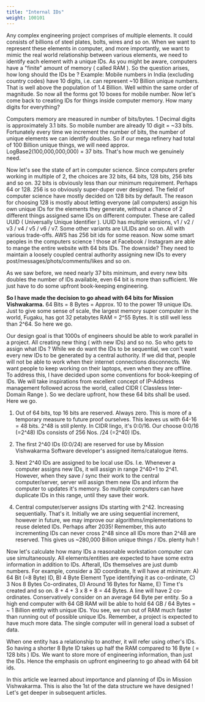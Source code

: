 ```yaml
---
title: "Internal IDs"
weight: 100101
---
```

Any complex engineering project comprises of multiple elements. It could consists of billions of steel plates, bolts, wires and so on. When we want to represent these elements in computer, and more importantly, we want to mimic the real world relationship between various elements, we need to identify each element with a unique IDs. As you might be aware, computers have a "finite" amount of memory ( called RAM ). So the question arises, how long should the IDs be ? Example: Mobile numbers in India (excluding country codes) have 10 digits, i.e. can represent ~10 Billion unique numbers. That is well above the population of 1.4 Billion. Well within the same order of magnitude. So now all the forms got 10 boxes for mobile number. Now let's come back to creating IDs for things inside computer memory. How many digits for everything?

Computers memory are measured in number of bits/bytes. 1 Decimal digits is approximately 3.1 bits. So mobile number are already 10 digit = ~33 bits. Fortunately every time we increment the number of bits, the number of unique elements we can identify doubles. So if our mega refinery had total of 100 Billion unique things, we will need approx. LogBase2(100,000,000,000) = 37 bits. That's how much we genuinely need.

Now let's see the state of art in computer science. Since computers prefer working in multiple of 2, the choices are 32 bits, 64 bits, 128 bits, 256 bits and so on. 32 bits is obviously less than our minimum requirement. Perhaps 64 or 128. 256 is so obviously super-duper over designed. The field of computer science have mostly decided on 128 bits by default. The reason for choosing 128 is mostly about letting everyone (all computers) assign his own unique IDs for the elements they generate, without a chance of 2 different things assigned same IDs on different computer. These are called UUID ( Universally Unique Identifier ). UUID has multiple versions, v1 / v2 / v3 / v4 / v5 / v6 / v7. Some other variants are ULIDs and so on. All with various trade-offs. AWS has 256 bit ids for some reason. Now some smart peoples in the computers science ! those at Facebook / Instagram are able to mange the entire website with 64 bits IDs. The downside? They need to maintain a loosely coupled central authority assigning new IDs to every post/messages/phots/comments/likes and so on.

As we saw before, we need nearly 37 bits minimum, and every new bits doubles the number of IDs available, even 64 bit is more than sufficient. We just have to do some upfront book-keeping engineering.

<strong>So I have made the decision to go ahead with 64 bits for Mission Vishwakarma.</strong> 64 Bits = 8 Bytes = Approx. 10 to the power 19 unique IDs. Just to give some sense of scale, the largest memory super computer in the world, Fugaku, has got 32 petabytes RAM = 2^55 Bytes. It is still well less than 2^64. So here we go.

Our design goal is that 1000s of engineers should be able to work parallel in a project. All creating new thing ( with new IDs) and so no. So who gets to assign what IDs ? While we do want the IDs to be sequential, we con't want every new IDs to be generated by a central authority. If we did that, people will not be able to work when their internet connections disconnects. We want people to keep working on their laptops, even when they are offline. To address this, I have decided upon some conventions for book-keeping of IDs. We will take inspirations from excellent concept of IP-Address management followed across the world, called CIDR ( Classless Inter-Domain Range ). So we declare upfront, how these 64 bits shall be used. Here we go. 

1. Out of 64 bits, top 16 bits are reserved. Always zero. This is more of a temporary measure to future proof ourselves. This leaves us with 64-16 = 48 bits. 2^48 is still plenty. In CIDR lingo, it's 0:0/16. Our choose 0:0/16 (=2^48) IDs consists of 256 Nos. /24 (=2^40) IDs. 

2. The first 2^40 IDs (0:0/24) are reserved for use by Mission Vishwakarma Software developer's assigned items/catalogue items.

3. Next 2^40 IDs are assigned to be local use IDs. I.e. Whenever a computer assigns new IDs, it will assign in range 2^40+1 to 2^41. However, when they save / sync their work to the central computer/server, server will assign them new IDs and inform the computer to updates it's memory. So multiple computers can have duplicate IDs in this range, until they save their work.

4. Central computer/server assigns IDs starting with 2^42. Increasing sequentially. That's it. Initially we are using sequential increment, however in future, we may improve our algorithms/implementations to reuse deleted IDs. Perhaps after 2035! Remember, this auto incrementing IDs can never cross 2^48 since all IDs more than 2^48 are reserved. This gives us  ~280,000 Billion unique things / IDs. plenty huh !

Now let's calculate how many IDs a reasonable workstation computer can use simultaneously. All elements/entities are expected to have some extra information in addition to IDs. Afterall, IDs themselves are just dumb numbers. For example, consider a 3D coordinate, It will have at minimum: A) 64 Bit (=8 Byte) ID, B) 4 Byte Element Type identifying it as co-ordinate, C) 3 Nos 8 Bytes Co-ordinates, D) Around 16 Bytes for Name, E) Time t's created and so on. 8 + 4 + 3 x 8 + 8 = 44 Bytes. A line will have 2 co-ordinates. Conservatively consider on an average  64 Byte per entity. So a high end computer with 64 GB RAM will be able to hold 64 GB / 64 Bytes = ~ 1 Billion entity with unique IDs. You see, we run out of RAM much faster than running out of possible unique IDs. Remember, a project is expected to have much more data. The single computer will in general load a subset of data.

When one entity has a relationship to another, it will refer using other's IDs. So having a shorter 8 Byte ID takes up half the RAM compared to 16 Byte ( = 128 bits ) IDs. We want to store more of engineering information, than just the IDs. Hence the emphasis on upfront engineering to go ahead with 64 bit ids.

In this article we learned about importance and planning of IDs in Mission Vishwakarma. This is also the 1st of the data structure we have designed ! Let's get deeper in subsequent articles.
